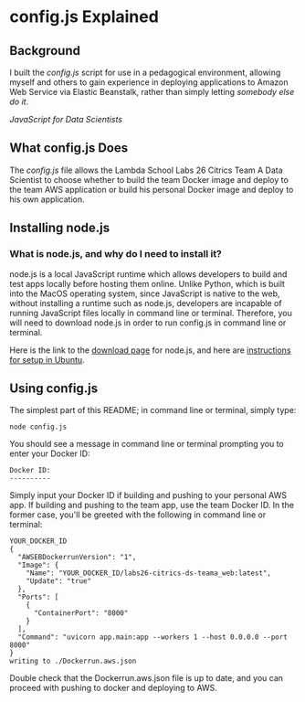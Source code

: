 # config.js Explained

## Background

I built the *config.js* script for use in a pedagogical environment, allowing myself and others to gain experience in deploying applications to Amazon Web Service via Elastic Beanstalk, rather than simply letting *somebody else do it*.

*JavaScript for Data Scientists*

## What config.js Does

The *config.js* file allows the Lambda School Labs 26 Citrics Team A Data Scientist to choose whether to build the team Docker image and deploy to the team AWS application or build his personal Docker image and deploy to his own application.

## Installing node.js

### What is node.js, and why do I need to install it?

node.js is a local JavaScript runtime which allows developers to build and test apps locally before hosting them online. Unlike Python, which is built into the MacOS operating system, since JavaScript is native to the web, without installing a runtime such as node.js, developers are incapable of running JavaScript files locally in command line or terminal. Therefore, you will need to download node.js in order to run config.js in command line or terminal.

Here is the link to the [download page](https://nodejs.org/en/download/) for node.js, and here are [instructions for setup in Ubuntu](https://www.digitalocean.com/community/tutorials/how-to-install-node-js-on-ubuntu-20-04).

## Using config.js

The simplest part of this README;
in command line or terminal, simply type:

```
node config.js
```

You should see a message in command line or terminal prompting you to enter your Docker ID:

```
Docker ID:
----------
```

Simply input your Docker ID if building and pushing to your personal AWS app. If building and pushing to the team app, use the team Docker ID. In the former case, you'll be greeted with the following in command line or terminal:

```
YOUR_DOCKER_ID
{
  "AWSEBDockerrunVersion": "1",
  "Image": {
    "Name": "YOUR_DOCKER_ID/labs26-citrics-ds-teama_web:latest",
    "Update": "true"
  },
  "Ports": [
    {
      "ContainerPort": "8000"
    }
  ],
  "Command": "uvicorn app.main:app --workers 1 --host 0.0.0.0 --port 8000"
}
writing to ./Dockerrun.aws.json
```

Double check that the Dockerrun.aws.json file is up to date, and you can proceed with pushing to docker and deploying to AWS.